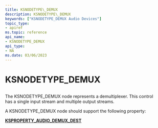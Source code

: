 ```yaml
---
title: KSNODETYPE\_DEMUX
description: KSNODETYPE\_DEMUX
keywords: ["KSNODETYPE_DEMUX Audio Devices"]
topic_type:
- apiref
ms.topic: reference
api_name:
- KSNODETYPE_DEMUX
api_type:
- NA
ms.date: 03/06/2023
---
```



# KSNODETYPE\_DEMUX


## <span id="ddk_ksnodetype_demux_ks"></span><span id="DDK_KSNODETYPE_DEMUX_KS"></span>


The KSNODETYPE\_DEMUX node represents a demultiplexer. This control has a single input stream and multiple output streams.

A KSNODETYPE\_DEMUX node should support the following property:

[**KSPROPERTY\_AUDIO\_DEMUX\_DEST**](ksproperty-audio-demux-dest.md)

 

 





